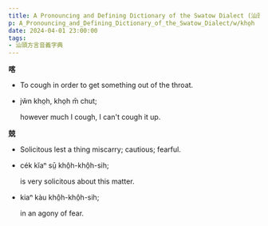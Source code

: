 ```yaml
---
title: A Pronouncing and Defining Dictionary of the Swatow Dialect (汕頭方言音義字典) / kho̤h
p: A_Pronouncing_and_Defining_Dictionary_of_the_Swatow_Dialect/w/kho̤h
date: 2024-04-01 23:00:00
tags: 
- 汕頭方言音義字典
---
```



**喀**
- To cough in order to get something out of the throat.

- jw̆n kho̤h, kho̤h m̄ chut;

  however much I cough, I can't cough it up.

**兢**
- Solicitous lest a thing miscarry; cautious; fearful.

- cék kĭaⁿ sṳ̄ khô̤h-khô̤h-sih;

  is very solicitous about this matter.

- kiaⁿ kàu khô̤h-khô̤h-sih;

  in an agony of fear.